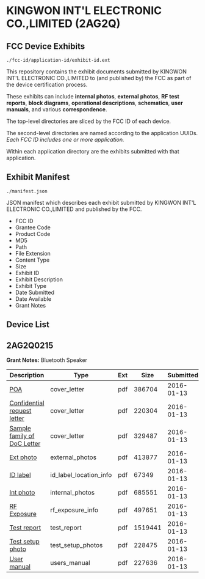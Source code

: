 # KINGWON INT'L ELECTRONIC CO.,LIMITED (2AG2Q)
## FCC Device Exhibits

```
./fcc-id/application-id/exhibit-id.ext
```

This repository contains the exhibit documents submitted by KINGWON INT'L ELECTRONIC CO.,LIMITED to (and published by) the FCC as part of the device certification process.

These exhibits can include **internal photos**, **external photos**, **RF test reports**, **block diagrams**, **operational descriptions**, **schematics**, **user manuals**, and various **correspondence**.

The top-level directories are sliced by the FCC ID of each device.

The second-level directories are named according to the application UUIDs. *Each FCC ID includes one or more application.*

Within each application directory are the exhibits submitted with that application. 

## Exhibit Manifest

```
./manifest.json
```

JSON manifest which describes each exhibit submitted by KINGWON INT'L ELECTRONIC CO.,LIMITED and published by the FCC.

- FCC ID
- Grantee Code
- Product Code
- MD5
- Path
- File Extension
- Content Type
- Size
- Exhibit ID
- Exhibit Description
- Exhibit Type
- Date Submitted
- Date Available
- Grant Notes

## Device List
## 2AG2Q0215
**Grant Notes:** Bluetooth Speaker

| Description | Type | Ext | Size | Submitted | Available |
| ----------- | ---- | --- | ---- | --------- | --------- |
| [POA](2AG2Q0215/57e15b0bf9c183fa3034f53bc4c0fffa/2871060.pdf) | cover_letter | pdf | 386704 | 2016-01-13 | 2016-01-13 |
| [Confidential request letter](2AG2Q0215/57e15b0bf9c183fa3034f53bc4c0fffa/2871061.pdf) | cover_letter | pdf | 220304 | 2016-01-13 | 2016-01-13 |
| [Sample family of DoC Letter](2AG2Q0215/57e15b0bf9c183fa3034f53bc4c0fffa/2871062.pdf) | cover_letter | pdf | 329487 | 2016-01-13 | 2016-01-13 |
| [Ext photo](2AG2Q0215/57e15b0bf9c183fa3034f53bc4c0fffa/2871066.pdf) | external_photos | pdf | 413877 | 2016-01-13 | 2016-01-13 |
| [ID label](2AG2Q0215/57e15b0bf9c183fa3034f53bc4c0fffa/2871068.pdf) | id_label_location_info | pdf | 67349 | 2016-01-13 | 2016-01-13 |
| [Int photo](2AG2Q0215/57e15b0bf9c183fa3034f53bc4c0fffa/2871067.pdf) | internal_photos | pdf | 685551 | 2016-01-13 | 2016-01-13 |
| [RF Exposure](2AG2Q0215/57e15b0bf9c183fa3034f53bc4c0fffa/2871063.pdf) | rf_exposure_info | pdf | 497651 | 2016-01-13 | 2016-01-13 |
| [Test report](2AG2Q0215/57e15b0bf9c183fa3034f53bc4c0fffa/2871064.pdf) | test_report | pdf | 1519441 | 2016-01-13 | 2016-01-13 |
| [Test setup photo](2AG2Q0215/57e15b0bf9c183fa3034f53bc4c0fffa/2871065.pdf) | test_setup_photos | pdf | 228475 | 2016-01-13 | 2016-01-13 |
| [User manual](2AG2Q0215/57e15b0bf9c183fa3034f53bc4c0fffa/2871069.pdf) | users_manual | pdf | 227636 | 2016-01-13 | 2016-01-13 |
